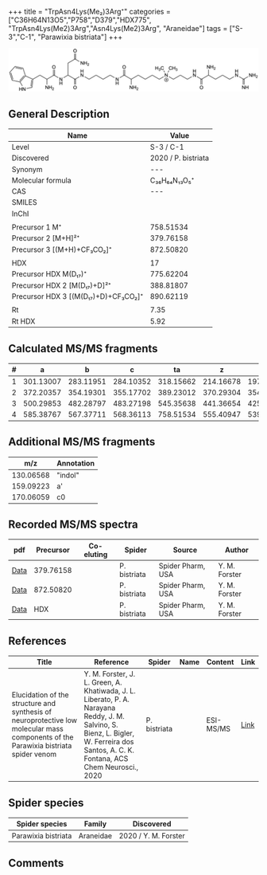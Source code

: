 +++
title = "TrpAsn4Lys(Me₂)3Arg⁺"
categories = ["C36H64N13O5","P758","D379","HDX775",
"TrpAsn4Lys(Me2)3Arg","Asn4Lys(Me2)3Arg",
"Araneidae"]
tags = ["S-3","C-1",
"Parawixia bistriata"]
+++

![](/img/TrpAsn4Lys(Me2)3Arg.png)

## General Description

| Name                       | Value              |
|----------------------------|--------------------|
| Level                      | S-3 / C-1          |
| Discovered                 | 2020 / P. bistriata |
| Synonym                    | ---                |
| Molecular formula          | C₃₆H₆₄N₁₃O₅⁺                   |
| CAS                        | ---                |
| SMILES |   |
| InChI  |   |
|                            |                    |
| Precursor 1  M⁺         | 758.51534                   |
| Precursor 2 [M+H]²⁺       | 379.76158                   |
| Precursor 3 [(M+H)+CF₃CO₂]⁺               | 872.50820                   |
|                            |                    |
| HDX                        | 17                   |
| Precursor HDX    M(D₁₇)⁺   | 775.62204                   |
| Precursor HDX 2 [M(D₁₇)+D]²⁺ | 388.81807                   |
| Precursor HDX 3 [(M(D₁₇)+D)+CF₃CO₂]⁺           | 890.62119                   |
|                            |                    |
| Rt                         | 7.35                   |
| Rt HDX                     | 5.92                   |

## Calculated MS/MS fragments

| # | a         | b         | c         | ta        | z         | y         | tz        |
|---|-----------|-----------|-----------|-----------|-----------|-----------|-----------|
| 1 | 301.13007 | 283.11951 | 284.10352 | 318.15662 | 214.16678 | 197.14023 | 259.22463 |
| 2 | 372.20357 | 354.19301 | 355.17702 | 389.23012 | 370.29304 | 354.27432 | 387.31959 |
| 3 | 500.29853 | 482.28797 | 483.27198 | 545.35638 | 441.36654 | 425.34782 | 458.39309 |
| 4 | 585.38767 | 567.37711 | 568.36113 | 758.51534 | 555.40947 | 539.39075 | 572.43602 |

## Additional MS/MS fragments

| m/z | Annotation |
|-----|------------|
| 130.06568    | "indol"      |
| 159.09223    | a'           |
| 170.06059    | c0           |

## Recorded MS/MS spectra

| pdf                                             | Precursor | Co-eluting | Spider      | Source                       | Author        |
|-------------------------------------------------|-----------|------------|-------------|------------------------------|---------------|
| [Data](/pdf/P-bistriata/758_TrpAsn4Lys(Me2)3Arg_Pb_2.pdf) | 379.76158 |           | P. bistriata | Spider Pharm, USA | Y. M. Forster |
| [Data](/pdf/P-bistriata/758_TrpAsn4Lys(Me2)3Arg_Pb_3.pdf) | 872.50820 |           | P. bistriata | Spider Pharm, USA | Y. M. Forster |
| [Data](/pdf/P-bistriata/758_TrpAsn4Lys(Me2)3Arg_Pb_2_HDX.pdf) | HDX |           | P. bistriata | Spider Pharm, USA | Y. M. Forster |


## References

| Title | Reference | Spider | Name | Content | Link |
|-------|-----------|--------|------|---------|------|
| Elucidation of the structure and synthesis of neuroprotective low molecular mass components of the Parawixia bistriata spider venom      | Y. M. Forster, J. L. Green, A. Khatiwada, J. L. Liberato, P. A. Narayana Reddy, J. M. Salvino, S. Bienz, L. Bigler, W. Ferreira dos Santos, A. C. K. Fontana, ACS Chem Neurosci., 2020          | P. bistriata       |      | ESI-MS/MS        | [Link](https://pubs.acs.org/doi/10.1021/acschemneuro.0c00007)     |

## Spider species

| Spider species     | Family     | Discovered           |
|--------------------|------------|----------------------|
| Parawixia bistriata | Araneidae | 2020 / Y. M. Forster |


## Comments